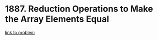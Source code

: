 # 1887. Reduction Operations to Make the Array Elements Equal

[link to problem](https://leetcode.com/problems/reduction-operations-to-make-the-array-elements-equal/)
